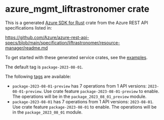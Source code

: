 # azure_mgmt_liftrastronomer crate

This is a generated [Azure SDK for Rust](https://github.com/Azure/azure-sdk-for-rust) crate from the Azure REST API specifications listed in:

https://github.com/Azure/azure-rest-api-specs/blob/main/specification/liftrastronomer/resource-manager/readme.md

To get started with these generated service crates, see the [examples](https://github.com/Azure/azure-sdk-for-rust/blob/main/services/README.md#examples).

The default tag is `package-2023-08-01`.

The following [tags](https://github.com/Azure/azure-sdk-for-rust/blob/main/services/tags.md) are available:

- `package-2023-08-01-preview` has 7 operations from 1 API versions: `2023-08-01-preview`. Use crate feature `package-2023-08-01-preview` to enable. The operations will be in the `package_2023_08_01_preview` module.
- `package-2023-08-01` has 7 operations from 1 API versions: `2023-08-01`. Use crate feature `package-2023-08-01` to enable. The operations will be in the `package_2023_08_01` module.